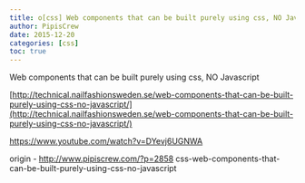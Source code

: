 ```yaml
---
title: o[css] Web components that can be built purely using css, NO Javascript
author: PipisCrew
date: 2015-12-20
categories: [css]
toc: true
---
```


Web components that can be built purely using css, NO Javascript

[http://technical.nailfashionsweden.se/web-components-that-can-be-built-purely-using-css-no-javascript/](http://technical.nailfashionsweden.se/web-components-that-can-be-built-purely-using-css-no-javascript/)

https://www.youtube.com/watch?v=DYevj6UGNWA

origin - http://www.pipiscrew.com/?p=2858 css-web-components-that-can-be-built-purely-using-css-no-javascript